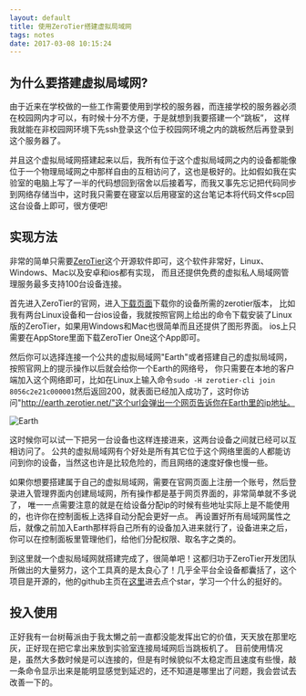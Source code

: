 ```yaml
---
layout: default
title: 使用ZeroTier搭建虚拟局域网
tags: notes
date: 2017-03-08 10:15:24
---
```


## 为什么要搭建虚拟局域网?

由于近来在学校做的一些工作需要使用到学校的服务器，而连接学校的服务器必须在校园网内才可以，有时候十分不方便，于是就想到我要搭建一个“跳板”，
这样我就能在非校园网环境下先ssh登录这个位于校园网环境之内的跳板然后再登录到这个服务器了。

并且这个虚拟局域网搭建起来以后，我所有位于这个虚拟局域网之内的设备都能像位于一个物理局域网之中那样自由的互相访问了，这也是极好的。比如假如我在实验室的电脑上写了一半的代码想回到宿舍以后接着写，而我又事先忘记把代码同步到网络存储当中，这时我只需要在寝室以后用寝室的这台笔记本将代码文件scp回这台设备上即可，很方便吧!

<!-- more --> 

## 实现方法

非常的简单只需要[ZeroTier](https://www.zerotier.com/)这个开源软件即可，这个软件非常好，Linux、Windows、Mac以及安卓和ios都有实现，
而且还提供免费的虚拟私人局域网管理服务最多支持100台设备连接。

首先进入ZeroTier的官网，进入[下载页面](https://www.zerotier.com/product-one.shtml)下载你的设备所需的zerotier版本，
比如我有两台Linux设备和一台ios设备，我就按照官网上给出的命令下载安装了Linux版的ZeroTier，如果用Windows和Mac也很简单而且还提供了图形界面。
ios上只需要在AppStore里面下载ZeroTier One这个App即可。

然后你可以选择连接一个公共的虚拟局域网"Earth"或者搭建自己的虚拟局域网，按照官网上的提示操作以后就会给你一个Earth的网络号，
你只需要在本地的客户端加入这个网络即可，比如在Linux上输入命令`sudo -H zerotier-cli join 8056c2e21c000001`然后返回200，就表面已经加入成功了，这时你访问"http://earth.zerotier.net/"这个url会弹出一个网页告诉你在Earth里的ip地址。

![Earth](http://i.gzn.jp/img/2016/11/04/zerotier/a15_m.png)

这时候你可以试一下把另一台设备也这样连接进来，这两台设备之间就已经可以互相访问了。
公共的虚拟局域网有个好处是所有其它位于这个网络里面的人都能访问到你的设备，当然这也许是比较危险的，而且网络的速度好像也慢一些。

如果你想要搭建属于自己的虚拟局域网，需要在官网页面上注册一个账号，然后登录进入管理界面内创建局域网，所有操作都是基于网页界面的，非常简单就不多说了，
唯一一点需要注意的就是在给设备分配ip的时候有些地址实际上是不能使用的，也许你在控制面板上选择自动分配会更好一点。
再设置好所有局域网属性之后，就像之前加入Earth那样将自己所有的设备加入进来就行了，设备进来之后，你可以在控制面板里管理他们，给他们分配权限、取名字之类的。

到这里就一个虚拟局域网就搭建完成了，很简单吧！这都归功于ZeroTier开发团队所做出的大量努力，这个工具真的是太良心了！几乎全平台全设备都囊括了，这个项目是开源的，他的github主页在[这里](https://github.com/zerotier/ZeroTierOne)进去点个star，学习一个什么的挺好的。

## 投入使用

正好我有一台树莓派由于我太懒之前一直都没能发挥出它的价值，天天放在那里吃灰，正好现在把它拿出来放到实验室连接局域网后当跳板机了。
目前使用情况是，虽然大多数时候是可以连接的，但是有时候貌似不太稳定而且速度有些慢，敲一条命令显示出来是能明显感觉到延迟的，还不知道是哪里出了问题，我会尝试去改善一下的。

